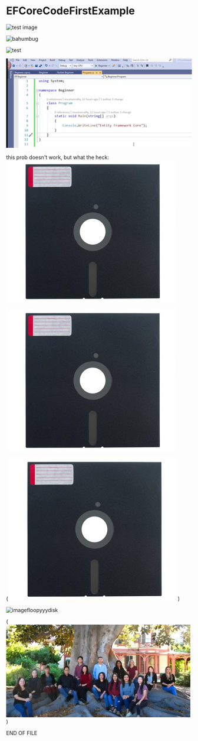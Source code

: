 # EFCoreCodeFirstExample  
  
![test image](../EFCoreCodeFirstExample/Images/test.png "Mouse over test file text")  

<img src="../EFCoreCodeFirstExample/Images/test.png" alt="bahumbug"/>  

![test](https://user-images.githubusercontent.com/4861265/207787700-74156713-4362-42fd-806e-399ac1e63a5a.png)

![test](<https://raw.githubusercontent.com/floppydisk525/EFCoreCodeFirstExample/master/EFCoreCodeFirstExample/Images/test.png> "why, the link works??")
  
this prob doesn't work, but what the heck:  
![floppydisk.some image file](<https://raw.githubusercontent.com/floppydisk525/assets/main/EFCoreCodeFirstExample/floppydisk.jpg> "nice disk, eh?")

![floppydisk_file](https://raw.githubusercontent.com/floppydisk525/assets/main/EFCoreCodeFirstExample/floppydisk.jpg)

(<img src="https://raw.githubusercontent.com/floppydisk525/assets/main/EFCoreCodeFirstExample/floppydisk.jpg" alt="bahumbug"/>)

![imagefloopyyydisk](<img src="https://raw.githubusercontent.com/floppydisk525/assets/main/EFCoreCodeFirstExample/floppydisk.jpg"/>)

(<img src="https://raw.githubusercontent.com/floppydisk525/assets/main/EFCoreCodeFirstExample/unnamed.jpg" alt="tree image"/>)


END OF FILE  


